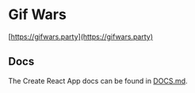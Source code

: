 # Gif Wars

[https://gifwars.party](https://gifwars.party)

## Docs

The Create React App docs can be found in [DOCS.md](/DOCS.md).
